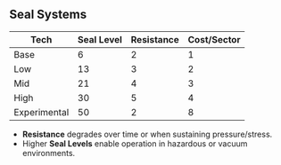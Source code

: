 
## Seal Systems

| Tech         | Seal Level | Resistance | Cost/Sector |
|--------------|------------|------------|-------------|
| Base         | 6          | 2          | 1           |
| Low          | 13         | 3          | 2           |
| Mid          | 21         | 4          | 3           |
| High         | 30         | 5          | 4           |
| Experimental | 50         | 2          | 8           |

* **Resistance** degrades over time or when sustaining pressure/stress.
* Higher **Seal Levels** enable operation in hazardous or vacuum environments.
